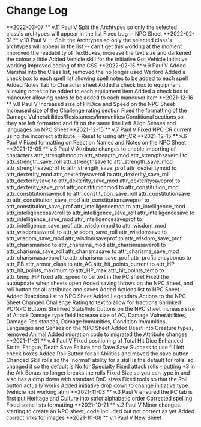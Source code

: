 Change Log
==============================================
**2022-03-07 ** v.11 Paul V
	Split the Archtypes so only the selected class's archtypes will appear in the list 
	Fixed bug in NPC Sheet
**2022-02-31 ** v.10 Paul V
	---Split the Archtypes so only the selected class's archtypes will appear in the list -- can't get this working at the moment
	Improved the readability of TextBoxes, increase the text size and darkened the colour a little
	Added Vehicle skill for the initiative
	Got Vehicle Initiative working
	Improved coding of the CSS 
**2022-02-15 ** v.9 Paul V
	Added Marshal into the Class list, removed the no longer used Warlord
	Added a check box to each spell list allowing spell notes to be added to each spell
	Added Notes Tab to Character sheet
	Added a check box to equipment allowing notes to be added to each equipment item
	Added a check box to maneuver allowing notes to be added to each maneuver item
**2021-12-16 ** v.8 Paul V
	Increased size of HitDice and Speed on the NPC Sheet
	Increased size of the Challenge rating section
	Fixed the formatting of the Damage Vulnerabilities/Resistances/Immunities/Conditional sections so they are left formatted and fit on the same line
	Left Align Senses and languages on NPC Sheet
**2021-12-15 ** v.7 Paul V
	Fixed NPC CR current using the incorrect attribute --Reset to using attr_CR
**2021-12-15 ** v.6 Paul V
	Fixed formatting on Reaction Names and Notes on the NPC Sheet
**2021-12-05 ** v.5 Paul V
	Attribute changes to enable importing of characters
	attr_strengthmod to attr_strength_mod
	attr_strengthsaveroll to attr_strength_save_roll
	attr_strengthsave to attr_strength_save_mod
	attr_strengthsaveprof to attr_strength_save_prof
	attr_dexteritymod to attr_dexterity_mod
	attr_dexteritysaveroll to attr_dexterity_save_roll
	attr_dexteritysave to attr_dexterity_save_mod
	attr_dexteritysaveprof to attr_dexterity_save_prof
	attr_constitutionmod to attr_constitution_mod
	attr_constitutionsaveroll to attr_constitution_save_roll
	attr_constitutionsave to attr_constitution_save_mod
	attr_constitutionsaveprof to attr_constitution_save_prof
	attr_intelligencemod to attr_intelligence_mod
	attr_intelligencesaveroll to attr_intelligence_save_roll
	attr_intelligencesave to attr_intelligence_save_mod
	attr_intelligencesaveprof to attr_intelligence_save_prof
	attr_wisdommod to attr_wisdom_mod
	attr_wisdomsaveroll to attr_wisdom_save_roll
	attr_wisdomsave to attr_wisdom_save_mod
	attr_wisdomsaveprof to attr_wisdom_save_prof
	attr_charismamod to attr_charisma_mod
	attr_charismasaveroll to attr_charisma_save_roll
	attr_charismasave to attr_charisma_save_mod
	attr_charismasaveprof to attr_charisma_save_prof
	attr_proficiencybonus to attr_PB
	attr_armor_class to attr_AC
	attr_hit_points_current to attr_HP
	attr_hit_points_maximum to attr_HP_max
	attr_hit_points_temp to attr_temp_HP
	fixed attr_speed to be text in the PC sheet
	Fixed the autoupdate when sheets open
	Added saving throws on the NPC Sheet, and roll button for all attributes and saves
	Added Actions list to NPC Sheet
	Added Reactions list to NPC Sheet
	Added Legendary Actions to the NPC Sheet
	Changed Challenge Rating to text to allow for fractions
	Shrinked PC/NPC Buttons
	Shrinked Stats/Info buttons on the NPC sheet
	Increase size of Attack Damage type field
	Increase size of AC, Damage Vulnerabilities, Damage Resistances, Damage Immunities, Condition Immunities, Languages and Senses on the NPC Sheet
	Added Beast into Creature types, removed Animal
	Added migration code to migrated the Attribute changes
**2021-11-21 ** v.4 Paul V
	Fixed positioning of Total Hit Dice
	Enhanced Strife, Fatigue, Death Save Failure and Dave Save Success to use fill left check boxes
	Added Roll Button for all Abilities and moved the save button
	Changed Skill rolls so the 'normal' ability for a skill is the default for rolls, so changed it so the default is No for Specialty
	Fixed attack rolls - putting +3 in the Atk Bonus no longer breaks the rolls
	Fixed Size so you can type in and also has a drop down with standard DnD sizes
	Fixed tools so that the Roll button actually works
	Added initiative drop down to change initiative type (vehicle not working atm)
**2021-11-03 ** v.3 Paul V
	ensured the PC tab is first
	put Heritage and Culture into strict alphabetic order
	Corrected spelling
	Fixed some lists formatting
**2021-10-21 ** v.2 Paul V
	Minor changes.. starting to create an NPC sheet, code included but not correct as yet
	Added correct links for images
**2021-10-08 ** v.1 Paul V
	New Sheet
